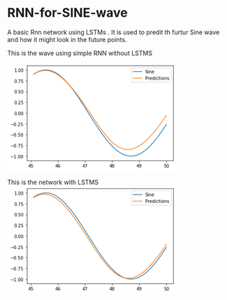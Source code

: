 # RNN-for-SINE-wave

A basic Rnn network using LSTMs . It is used to predit th furtur Sine wave and how it might look in the future points.

This is the wave using simple RNN without LSTMS


![](simple.png)


This is the network with LSTMS
![](LSTM.png)
